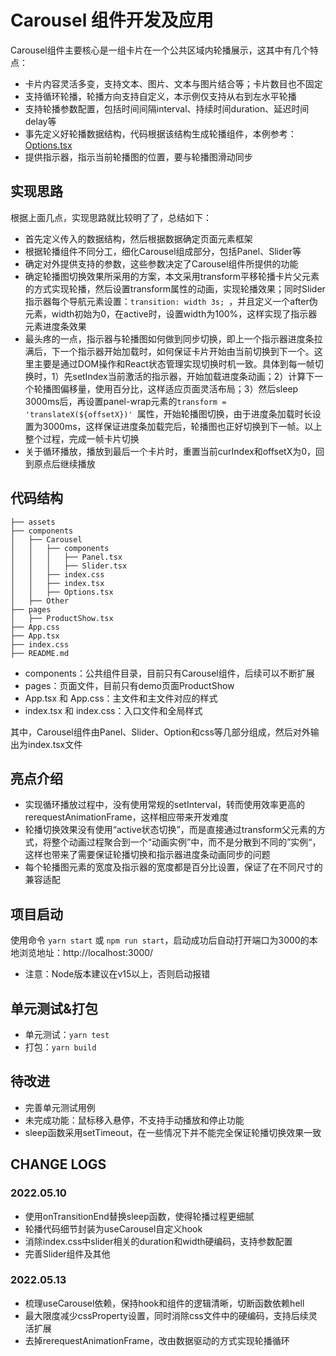 # Carousel 组件开发及应用
Carousel组件主要核心是一组卡片在一个公共区域内轮播展示，这其中有几个特点：
- 卡片内容灵活多变，支持文本、图片、文本与图片结合等；卡片数目也不固定
- 支持循环轮播，轮播方向支持自定义，本示例仅支持从右到左水平轮播
- 支持轮播参数配置，包括时间间隔interval、持续时间duration、延迟时间delay等
- 事先定义好轮播数据结构，代码根据该结构生成轮播组件，本例参考：[Options.tsx](./components/Carousel/Options.tsx)
- 提供指示器，指示当前轮播图的位置，要与轮播图滑动同步

## 实现思路
根据上面几点，实现思路就比较明了了，总结如下：
- 首先定义传入的数据结构，然后根据数据确定页面元素框架
- 根据轮播组件不同分工，细化Carousel组成部分，包括Panel、Slider等
- 确定对外提供支持的参数，这些参数决定了Carousel组件所提供的功能
- 确定轮播图切换效果所采用的方案，本文采用transform平移轮播卡片父元素的方式实现轮播，然后设置transform属性的动画，实现轮播效果；同时Slider指示器每个导航元素设置：```transition: width 3s; ```，并且定义一个after伪元素，width初始为0，在active时，设置width为100%，这样实现了指示器元素进度条效果
- 最头疼的一点，指示器与轮播图如何做到同步切换，即上一个指示器进度条拉满后，下一个指示器开始加载时，如何保证卡片开始由当前切换到下一个。这里主要是通过DOM操作和React状态管理实现切换时机一致。具体到每一帧切换时，1）先setIndex当前激活的指示器，开始加载进度条动画；2）计算下一个轮播图偏移量，使用百分比，这样适应页面灵活布局；3）然后sleep 3000ms后，再设置panel-wrap元素的```transform = 'translateX(${offsetX})' ```属性，开始轮播图切换，由于进度条加载时长设置为3000ms，这样保证进度条加载完后，轮播图也正好切换到下一帧。以上整个过程，完成一帧卡片切换
- 关于循环播放，播放到最后一个卡片时，重置当前curIndex和offsetX为0，回到原点后继续播放

## 代码结构
``` tree
├── assets
├── components
│   ├── Carousel
│   │   ├── components
│   │   │   ├── Panel.tsx
│   │   │   ├── Slider.tsx
│   │   ├── index.css
│   │   ├── index.tsx
│   │   ├── Options.tsx
│   ├── Other
├── pages
│   ├── ProductShow.tsx
├── App.css
├── App.tsx
├── index.css
├── README.md
```
- components：公共组件目录，目前只有Carousel组件，后续可以不断扩展
- pages：页面文件，目前只有demo页面ProductShow
- App.tsx 和 App.css：主文件和主文件对应的样式
- index.tsx 和 index.css：入口文件和全局样式

其中，Carousel组件由Panel、Slider、Option和css等几部分组成，然后对外输出为index.tsx文件

## 亮点介绍
- 实现循环播放过程中，没有使用常规的setInterval，转而使用效率更高的rerequestAnimationFrame，这样相应带来开发难度
- 轮播切换效果没有使用“active状态切换”，而是直接通过transform父元素的方式，将整个动画过程聚合到一个“动画实例”中，而不是分散到不同的”实例“，这样也带来了需要保证轮播切换和指示器进度条动画同步的问题
- 每个轮播图元素的宽度及指示器的宽度都是百分比设置，保证了在不同尺寸的兼容适配

## 项目启动
使用命令 ``` yarn start ``` 或 ``` npm run start ```，启动成功后自动打开端口为3000的本地浏览地址：http://localhost:3000/
* 注意：Node版本建议在v15以上，否则启动报错

## 单元测试&打包
- 单元测试：``` yarn test ```
- 打包：``` yarn build ```

## 待改进
- 完善单元测试用例
- 未完成功能：鼠标移入悬停，不支持手动播放和停止功能
- sleep函数采用setTimeout，在一些情况下并不能完全保证轮播切换效果一致

## CHANGE LOGS
### 2022.05.10
- 使用onTransitionEnd替换sleep函数，使得轮播过程更细腻
- 轮播代码细节封装为useCarousel自定义hook
- 消除index.css中slider相关的duration和width硬编码，支持参数配置
- 完善Slider组件及其他

### 2022.05.13
- 梳理useCarousel依赖，保持hook和组件的逻辑清晰，切断函数依赖hell
- 最大限度减少cssProperty设置，同时消除css文件中的硬编码，支持后续灵活扩展
- 去掉rerequestAnimationFrame，改由数据驱动的方式实现轮播循环
